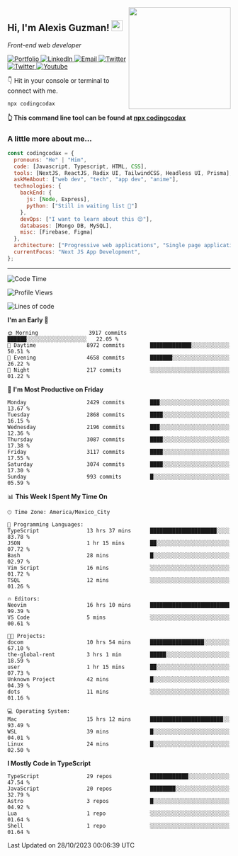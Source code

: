<img align='right' src="https://media.giphy.com/media/M9gbBd9nbDrOTu1Mqx/giphy.gif" width="230">
<h2>Hi, I'm Alexis Guzman! <img src="https://media.giphy.com/media/hvRJCLFzcasrR4ia7z/giphy.gif" width="25px"></h2>
<p><em>Front-end web developer</em></p>

<p>
  <a href='https://www.codingcodax.dev' target='_blank'>
    <img alt='Portfolio' src='https://img.shields.io/badge/Portfolio-black?logo=vercel&style=flat-square'>
  </a>
  <a href='https://linkedin.com/in/codingcodax' target='_blank'>
    <img alt='LinkedIn' src='https://img.shields.io/badge/LinkedIn-black?logo=LinkedIn&style=flat-square'>
  </a>
  <a href='mailto:codingcodax@gmail.com' target='_blank'>
    <img alt='Email' src='https://img.shields.io/badge/Email-black?logo=Gmail&style=flat-square'>
  </a>
  <a href='https://twitter.com/codingcodax' target='_blank'>
    <img alt='Twitter' src='https://img.shields.io/badge/Twitter-black?logo=Twitter&style=flat-square'>
  </a>
  <a href='https://www.instagram.com/codingcodax' target='_blank'>
    <img alt='Twitter' src='https://img.shields.io/badge/Instagram-black?logo=Instagram&style=flat-square'>
  </a>
  <a href='https://www.youtube.com/@codingcodax' target='_blank'>
    <img alt='Youtube' src='https://img.shields.io/badge/YouTube-black?logo=Youtube&style=flat-square'>
  </a>
</p>

👇 Hit in your console or terminal to connect with me.

```bash
npx codingcodax
```
**👆 This command line tool can be found at [npx codingcodax](https://github.com/codingcodax/npx-codingcodax)**

<h3>A little more about me...</h3>

```javascript
const codingcodax = {
  pronouns: "He" | "Him",
  code: [Javascript, Typescript, HTML, CSS],
  tools: [NextJS, ReactJS, Radix UI, TailwindCSS, Headless UI, Prisma],
  askMeAbout: ["web dev", "tech", "app dev", "anime"],
  technologies: {
    backEnd: {
      js: [Node, Express],
      python: ["Still in waiting list 🥲"]
    },
    devOps: ["I want to learn about this 😊"],
    databases: [Mongo DB, MySQL],
    misc: [Firebase, Figma]
  },
  architecture: ["Progressive web applications", "Single page applications"],
  currentFocus: "Next JS App Development",
};
```

---

<!--START_SECTION:waka-->
![Code Time](http://img.shields.io/badge/Code%20Time-1%2C900%20hrs%2026%20mins-blue)

![Profile Views](http://img.shields.io/badge/Profile%20Views-6-blue)

![Lines of code](https://img.shields.io/badge/From%20Hello%20World%20I%27ve%20Written-9.0%20million%20lines%20of%20code-blue)

**I'm an Early 🐤** 

```text
🌞 Morning                3917 commits        ██████░░░░░░░░░░░░░░░░░░░   22.05 % 
🌆 Daytime                8972 commits        █████████████░░░░░░░░░░░░   50.51 % 
🌃 Evening                4658 commits        ███████░░░░░░░░░░░░░░░░░░   26.22 % 
🌙 Night                  217 commits         ░░░░░░░░░░░░░░░░░░░░░░░░░   01.22 % 
```
📅 **I'm Most Productive on Friday** 

```text
Monday                   2429 commits        ███░░░░░░░░░░░░░░░░░░░░░░   13.67 % 
Tuesday                  2868 commits        ████░░░░░░░░░░░░░░░░░░░░░   16.15 % 
Wednesday                2196 commits        ███░░░░░░░░░░░░░░░░░░░░░░   12.36 % 
Thursday                 3087 commits        ████░░░░░░░░░░░░░░░░░░░░░   17.38 % 
Friday                   3117 commits        ████░░░░░░░░░░░░░░░░░░░░░   17.55 % 
Saturday                 3074 commits        ████░░░░░░░░░░░░░░░░░░░░░   17.30 % 
Sunday                   993 commits         █░░░░░░░░░░░░░░░░░░░░░░░░   05.59 % 
```


📊 **This Week I Spent My Time On** 

```text
🕑︎ Time Zone: America/Mexico_City

💬 Programming Languages: 
TypeScript               13 hrs 37 mins      █████████████████████░░░░   83.78 % 
JSON                     1 hr 15 mins        ██░░░░░░░░░░░░░░░░░░░░░░░   07.72 % 
Bash                     28 mins             █░░░░░░░░░░░░░░░░░░░░░░░░   02.97 % 
Vim Script               16 mins             ░░░░░░░░░░░░░░░░░░░░░░░░░   01.72 % 
TSQL                     12 mins             ░░░░░░░░░░░░░░░░░░░░░░░░░   01.26 % 

🔥 Editors: 
Neovim                   16 hrs 10 mins      █████████████████████████   99.39 % 
VS Code                  5 mins              ░░░░░░░░░░░░░░░░░░░░░░░░░   00.61 % 

🐱‍💻 Projects: 
docom                    10 hrs 54 mins      █████████████████░░░░░░░░   67.10 % 
the-global-rent          3 hrs 1 min         █████░░░░░░░░░░░░░░░░░░░░   18.59 % 
user                     1 hr 15 mins        ██░░░░░░░░░░░░░░░░░░░░░░░   07.73 % 
Unknown Project          42 mins             █░░░░░░░░░░░░░░░░░░░░░░░░   04.39 % 
dots                     11 mins             ░░░░░░░░░░░░░░░░░░░░░░░░░   01.16 % 

💻 Operating System: 
Mac                      15 hrs 12 mins      ███████████████████████░░   93.49 % 
WSL                      39 mins             █░░░░░░░░░░░░░░░░░░░░░░░░   04.01 % 
Linux                    24 mins             █░░░░░░░░░░░░░░░░░░░░░░░░   02.50 % 
```

**I Mostly Code in TypeScript** 

```text
TypeScript               29 repos            ████████████░░░░░░░░░░░░░   47.54 % 
JavaScript               20 repos            ████████░░░░░░░░░░░░░░░░░   32.79 % 
Astro                    3 repos             █░░░░░░░░░░░░░░░░░░░░░░░░   04.92 % 
Lua                      1 repo              ░░░░░░░░░░░░░░░░░░░░░░░░░   01.64 % 
Shell                    1 repo              ░░░░░░░░░░░░░░░░░░░░░░░░░   01.64 % 
```




 Last Updated on 28/10/2023 00:06:39 UTC
<!--END_SECTION:waka-->
